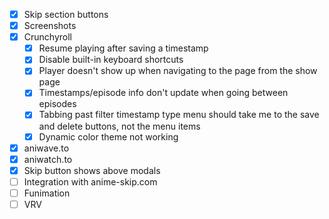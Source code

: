 - [x] Skip section buttons
- [x] Screenshots
- [x] Crunchyroll
  - [x] Resume playing after saving a timestamp
  - [x] Disable built-in keyboard shortcuts
  - [x] Player doesn't show up when navigating to the page from the show page
  - [x] Timestamps/episode info don't update when going between episodes
  - [x] Tabbing past filter timestamp type menu should take me to the save and delete buttons, not the menu items
  - [x] Dynamic color theme not working
- [x] aniwave.to
- [x] aniwatch.to
- [x] Skip button shows above modals
- [ ] Integration with anime-skip.com
- [ ] Funimation
- [ ] VRV
